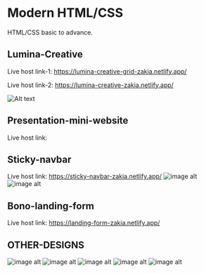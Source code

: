 # Modern HTML/CSS

HTML/CSS basic to advance.

## Lumina-Creative
Live host link-1: https://lumina-creative-grid-zakia.netlify.app/

Live host link-2: https://lumina-creative-zakia.netlify.app/

![Alt text](https://github.com/ZakiaSultana001/Lumina-Creative/blob/426cd8594484fbe365b3cb8c58ddf237917121f7/HOME.png)

## Presentation-mini-website
Live host link:

## Sticky-navbar
Live host link: https://sticky-navbar-zakia.netlify.app/
![image alt](https://github.com/ZakiaSultana001/HTML_CSS/blob/5651a83359e6a3a16689bc8168d91fdec85b49f4/Sticky_nav1.jpeg)
![image alt](https://github.com/ZakiaSultana001/HTML_CSS/blob/5651a83359e6a3a16689bc8168d91fdec85b49f4/Sticky_nav2.jpeg)

## Bono-landing-form
Live host link: https://landing-form-zakia.netlify.app/











## OTHER-DESIGNS
![image alt](https://github.com/ZakiaSultana001/HTML_CSS/blob/54ecaf06fe2865e44af9ac2a625c0c1b6dbff3ee/Shoe%20Cart.jpeg)
![image alt](https://github.com/ZakiaSultana001/HTML_CSS/blob/54ecaf06fe2865e44af9ac2a625c0c1b6dbff3ee/price.png)
![image alt](https://github.com/ZakiaSultana001/HTML_CSS/blob/54ecaf06fe2865e44af9ac2a625c0c1b6dbff3ee/Sneaker%20Hut.png)
![image alt](https://github.com/ZakiaSultana001/HTML_CSS/blob/54ecaf06fe2865e44af9ac2a625c0c1b6dbff3ee/freelancer-form.png)
![image alt](https://github.com/ZakiaSultana001/HTML_CSS/blob/54ecaf06fe2865e44af9ac2a625c0c1b6dbff3ee/layout.png)










